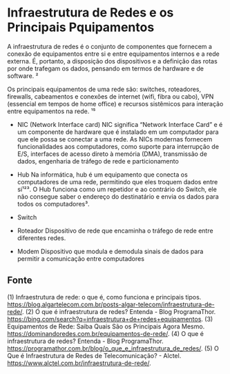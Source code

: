 # Infraestrutura de Redes e os Principais Pquipamentos

A infraestrutura de redes é o conjunto de componentes que fornecem a conexão de equipamentos entre si e entre equipamentos internos e a rede externa. É, portanto, a disposição dos dispositivos e a definição das rotas por onde trafegam os dados, pensando em termos de hardware e de software. ² 

Os principais equipamentos de uma rede são: switches, roteadores, firewalls, cabeamentos e conexões de internet (wifi, fibra ou cabo), VPN (essencial em tempos de home office) e recursos sistêmicos para interação entre equipamentos na rede. ¹⁵

- NIC (Network Interface card)
NIC significa “Network Interface Card” e é um componente de hardware que é instalado em um computador para que ele possa se conectar a uma rede. As NICs modernas fornecem funcionalidades aos computadores, como suporte para interrupção de E/S, interfaces de acesso direto à memória (DMA), transmissão de dados, engenharia de tráfego de rede e particionamento

- Hub
Na informática, hub é um equipamento que conecta os computadores de uma rede, permitindo que eles troquem dados entre si¹²³. O Hub funciona como um repetidor e ao contrário do Switch, ele não consegue saber o endereço do destinatário e envia os dados para todos os computadores³. 

- Switch 


- Roteador
Dispositivo de rede que encaminha o tráfego de rede entre diferentes redes.

- Modem
Dispositivo que modula e demodula sinais de dados para permitir a comunicação entre computadores 

## Fonte
(1) Infraestrutura de rede: o que é, como funciona e principais tipos. https://blog.algartelecom.com.br/posts-algar-telecom/infraestrutura-de-rede/.
(2) O que é infraestrutura de redes? Entenda - Blog ProgramaThor. https://bing.com/search?q=infraestrutura+de+redes+equipamentos.
(3) Equipamentos de Rede: Saiba Quais São os Principais Agora Mesmo. https://dominandoredes.com.br/equipamentos-de-rede/.
(4) O que é infraestrutura de redes? Entenda - Blog ProgramaThor. https://programathor.com.br/blog/o_que_e_infraestrutura_de_redes/.
(5) O Que é Infraestrutura de Redes de Telecomunicação? - Alctel. https://www.alctel.com.br/infraestrutura-de-rede/.


